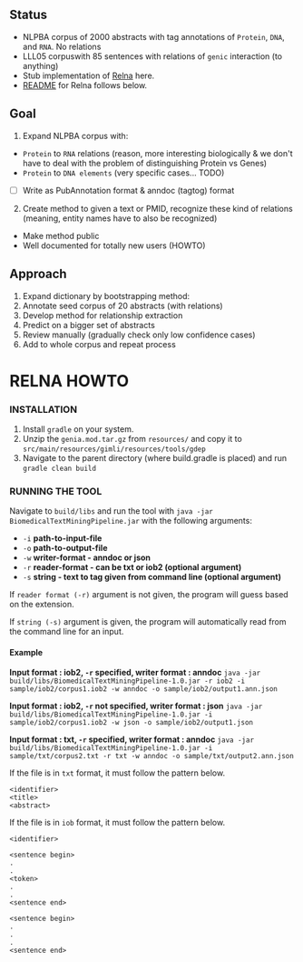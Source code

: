 ## Status

* NLPBA corpus of 2000 abstracts with tag annotations of `Protein`, `DNA`, and `RNA`. No relations
* LLL05 corpuswith 85 sentences with relations of `genic` interaction (to anything)
* Stub implementation of [Relna](https://github.com/ashishbaghudana/mthesis-ashish/) here.
* [README](https://github.com/ashishbaghudana/mthesis-ashish/) for Relna follows below.

## Goal

1. Expand NLPBA corpus with:
  * `Protein` to `RNA` relations (reason, more interesting biologically & we don't have to deal with the problem of distinguishing Protein vs Genes)
  * `Protein` to `DNA elements` (very specific cases... TODO)
  * [ ] Write as PubAnnotation format & anndoc (tagtog) format
2. Create method to given a text or PMID, recognize these kind of relations (meaning, entity names have to also be recognized)
  * Make method public
  * Well documented for totally new users (HOWTO)

## Approach

1. Expand dictionary by bootstrapping method:
  1. Annotate seed corpus of 20 abstracts (with relations)
  2. Develop method for relationship extraction
  3. Predict on a bigger set of abstracts
  4. Review manually (gradually check only low confidence cases)
  5. Add to whole corpus and repeat process

# RELNA HOWTO

### INSTALLATION ###

1. Install `gradle` on your system.
2. Unzip the `genia.mod.tar.gz` from `resources/` and copy it to `src/main/resources/gimli/resources/tools/gdep`
3. Navigate to the parent directory (where build.gradle is placed) and run `gradle clean build`

### RUNNING THE TOOL ###

Navigate to `build/libs` and run the tool with `java -jar BiomedicalTextMiningPipeline.jar` with the following arguments:
* `-i` **path-to-input-file** 
* `-o` **path-to-output-file**
* `-w` **writer-format - anndoc or json**
* `-r` **reader-format - can be txt or iob2 (optional argument)**
* `-s` **string - text to tag given from command line (optional argument)**

If `reader format (-r)` argument is not given, the program will guess based on the extension.

If `string (-s)` argument is given, the program will automatically read from the command line for an input.

#### Example ####

**Input format : iob2, `-r` specified, writer format : anndoc**
`java -jar build/libs/BiomedicalTextMiningPipeline-1.0.jar -r iob2 -i sample/iob2/corpus1.iob2 -w anndoc -o sample/iob2/output1.ann.json`

**Input format : iob2, `-r` not specified, writer format : json**
`java -jar build/libs/BiomedicalTextMiningPipeline-1.0.jar -i sample/iob2/corpus1.iob2 -w json -o sample/iob2/output1.json`

**Input format : txt, `-r` specified, writer format : anndoc**
`java -jar build/libs/BiomedicalTextMiningPipeline-1.0.jar -i sample/txt/corpus2.txt -r txt -w anndoc -o sample/txt/output2.ann.json`

If the file is in `txt` format, it must follow the pattern below.

```text
<identifier>
<title>
<abstract>
```

If the file is in `iob` format, it must follow the pattern below.

```text
<identifier>

<sentence begin>
.
.
<token>
.
.
<sentence end>

<sentence begin>
.
.
.
<sentence end>
```
